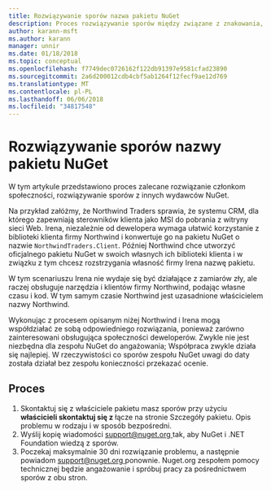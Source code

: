 ```yaml
---
title: Rozwiązywanie sporów nazwa pakietu NuGet
description: Proces rozwiązywanie sporów między związane z znakowania, znaków towarowych i innych konfliktów wydawcy pakietu NuGet.
author: karann-msft
ms.author: karann
manager: unnir
ms.date: 01/18/2018
ms.topic: conceptual
ms.openlocfilehash: f7749dec0726162f122db91397e9581cfad23890
ms.sourcegitcommit: 2a6d200012cdb4cbf5ab1264f12fecf9ae12d769
ms.translationtype: MT
ms.contentlocale: pl-PL
ms.lasthandoff: 06/06/2018
ms.locfileid: "34817548"
---
```

# <a name="resolving-disputes-over-nuget-package-names"></a>Rozwiązywanie sporów nazwy pakietu NuGet

W tym artykule przedstawiono proces zalecane rozwiązanie członkom społeczności, rozwiązywanie sporów z innych wydawców NuGet.

Na przykład załóżmy, że Northwind Traders sprawia, że systemu CRM, dla którego zapewniają sterowników klienta jako MSI do pobrania z witryny sieci Web. Irena, niezależnie od dewelopera wymaga ułatwić korzystanie z biblioteki klienta firmy Northwind i konwertuje go na pakietu NuGet o nazwie `NorthwindTraders.Client`. Później Northwind chce utworzyć oficjalnego pakietu NuGet w swoich własnych ich biblioteki klienta i w związku z tym chcesz rozstrzygania własność firmy Irena nazwę pakietu.

W tym scenariuszu Irena nie wydaje się być działające z zamiarów zły, ale raczej obsługuje narzędzia i klientów firmy Northwind, podając własne czasu i kod. W tym samym czasie Northwind jest uzasadnione właścicielem nazwy Northwind.

Wykonując z procesem opisanym niżej Northwind i Irena mogą współdziałać ze sobą odpowiedniego rozwiązania, ponieważ zarówno zainteresowani obsługująca społeczności deweloperów. Zwykle nie jest niezbędna dla zespołu NuGet do angażowania; Współpraca zwykle działa się najlepiej. W rzeczywistości co sporów zespołu NuGet uwagi do daty została działał bez zespołu konieczności przekazać ocenie.

## <a name="process"></a>Proces

1. Skontaktuj się z właściciele pakietu masz sporów przy użyciu **właścicieli skontaktuj się z** łącze na stronie Szczegóły pakietu. Opis problemu w rodzaju i w sposób bezpośredni.
2. Wyślij kopię wiadomości [ support@nuget.org ](mailto:support@nuget.org) tak, aby NuGet i .NET Foundation wiedzą z sporów.
3. Poczekaj maksymalnie 30 dni rozwiązanie problemu, a następnie powiadom [ support@nuget.org ](mailto:support@nuget.org) ponownie. Nuget.org zespołem pomocy technicznej będzie angażowanie i spróbuj pracy za pośrednictwem sporów z obu stron.
